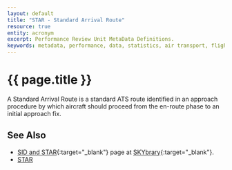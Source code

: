 ```yaml
---
layout: default
title: "STAR - Standard Arrival Route"
resource: true
entity: acronym
excerpt: Performance Review Unit MetaData Definitions.
keywords: metadata, performance, data, statistics, air transport, flights, europe, delay, safety
---
```

# {{ page.title }}

A Standard Arrival Route is a standard ATS route identified in an approach
procedure by which aircraft should proceed from the en-route phase to an
initial approach fix.

## See Also

* [SID and STAR][sidstarSB]{:target="_blank"} page at [SKYbrary][sb]{:target="_blank"}.
* [STAR][star]

[star]: <{{ "/references/acronym/star.html" | prepend: site.baseurl | prepend: site.url }}> "STAR"
[sidstarSB]: <http://www.skybrary.aero/index.php/SIDs_and_STARs> "SID and STAR - SKYbrary"
[sb]: <http://www.skybrary.aero> "SKYbrary"